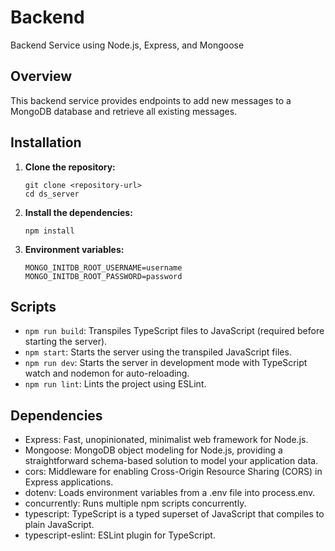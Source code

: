 # Backend

Backend Service using Node.js, Express, and Mongoose

## Overview

This backend service provides endpoints to add new messages to a MongoDB database and retrieve all existing messages.

## Installation

1. **Clone the repository:**

   ```
   git clone <repository-url>
   cd ds_server
   ```

2. **Install the dependencies:**

   ```
   npm install
   ```

3. **Environment variables:**

   ```
   MONGO_INITDB_ROOT_USERNAME=username
   MONGO_INITDB_ROOT_PASSWORD=password

   ```

## Scripts

- `npm run build`: Transpiles TypeScript files to JavaScript (required before starting the server).
- `npm start`: Starts the server using the transpiled JavaScript files.
- `npm run dev`: Starts the server in development mode with TypeScript watch and nodemon for auto-reloading.
- `npm run lint`: Lints the project using ESLint.

## Dependencies

- Express: Fast, unopinionated, minimalist web framework for Node.js.
- Mongoose: MongoDB object modeling for Node.js, providing a straightforward schema-based solution to model your application data.
- cors: Middleware for enabling Cross-Origin Resource Sharing (CORS) in Express applications.
- dotenv: Loads environment variables from a .env file into process.env.
- concurrently: Runs multiple npm scripts concurrently.
- typescript: TypeScript is a typed superset of JavaScript that compiles to plain JavaScript.
- typescript-eslint: ESLint plugin for TypeScript.

